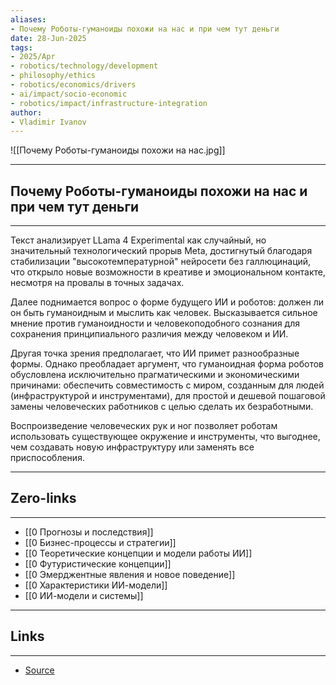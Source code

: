 ```yaml
---
aliases: 
- Почему Роботы-гуманоиды похожи на нас и при чем тут деньги 
date: 28-Jun-2025
tags:
- 2025/Apr
- robotics/technology/development
- philosophy/ethics
- robotics/economics/drivers
- ai/impact/socio-economic
- robotics/impact/infrastructure-integration
author:
- Vladimir Ivanov
---
```

![[Почему Роботы-гуманоиды похожи на нас.jpg]]

-----
##  Почему Роботы-гуманоиды похожи на нас и при чем тут деньги 
-----
Текст анализирует LLama 4 Experimental как случайный, но значительный технологический прорыв Meta, достигнутый благодаря стабилизации "высокотемпературной" нейросети без галлюцинаций, что открыло новые возможности в креативе и эмоциональном контакте, несмотря на провалы в точных задачах. 

Далее поднимается вопрос о форме будущего ИИ и роботов: должен ли он быть гуманоидным и мыслить как человек. Высказывается сильное мнение против гуманоидности и человекоподобного сознания для сохранения принципиального различия между человеком и ИИ. 

Другая точка зрения предполагает, что ИИ примет разнообразные формы. Однако преобладает аргумент, что гуманоидная форма роботов обусловлена исключительно прагматическими и экономическими причинами: обеспечить совместимость с миром, созданным для людей (инфраструктурой и инструментами), для простой и дешевой пошаговой замены человеческих работников с целью сделать их безработными. 

Воспроизведение человеческих рук и ног позволяет роботам использовать существующее окружение и инструменты, что выгоднее, чем создавать новую инфраструктуру или заменять все приспособления.

---
## Zero-links
---
- [[0 Прогнозы и последствия]]
- [[0 Бизнес-процессы и стратегии]]
- [[0 Теоретические концепции и модели работы ИИ]]
- [[0 Футуристические концепции]]
- [[0 Эмерджентные явления и новое поведение]]
- [[0 Характеристики ИИ-модели]]
- [[0 ИИ-модели и системы]]

---
## Links
---
- [Source](https://t.me/turboproject/1591)